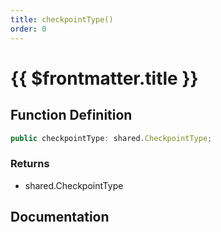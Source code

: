 ```yaml
---
title: checkpointType()
order: 0
---
```


# {{ $frontmatter.title }}

<!--@include: ./checkpointType_partial_header.md-->

## Function Definition

```ts
public checkpointType: shared.CheckpointType;
```

### Returns

* shared.CheckpointType

## Documentation

<!--@include: ./checkpointType_partial_footer.md-->
